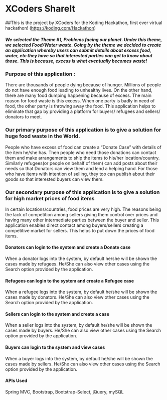 # XCoders ShareIt

##This is the project by XCoders for the Koding Hackathon, first ever virtual hackathon! (https://koding.com/Hackathon)

##### We selected the Theme #1, Problems facing our planet. Under this theme,  we selected Food/Water waste. Going by the theme we decided to create an application whereby users can submit details about excess food, water, etc they have so that interested parties can get to know about those. This is because, excess is what eventually becomes waste!

### Purpose of this application :
There are thousands of people dying because of hunger. Millions of people do not have enough food leading to unhealthy lives. On the other hand, there are many food dumping happening because of excess. The main reason for food waste is this excess. When one party is badly in need of food, the other party is throwing away the food. This application helps to eliminate that gap by providing a platform for buyers/ refugees and sellers/ donators to meet.  

### Our primary purpose of this application is to give a solution for huge food waste in the World.
People who have excess of food can create a “Donate Case” with details of the item he/she has. Then people who need those donations can contact them and make arrangements to ship the items to his/her location/country. Similarly refugees(or people on behalf of them) can add posts about their needs so that Donators can view them and lend a helping hand. For those who have items with intention of selling, they too can publish about their goods so that interested buyers can view them.

### Our secondary purpose of this application is to give a solution for high market prices of food items

In certain locations/countries, food prices are very high. The reasons being the lack of competition among sellers giving them control over prices and having many other intermediate parties between the buyer and seller. This application enables direct contact among buyers/sellers creating a competitive market for sellers. This helps to put down the prices of food items.

#### Donators can login to the system and create a Donate case
When a donator logs into the system, by default he/she will be shown the cases made by refugees. He/She can also view other cases using the Search option provided by the application.

#### Refugees can login to the system and create a Refugee case
When a refugee logs into the system, by default he/she will be shown the cases made by donators. He/She can also view other cases using the Search option provided by the application.

#### Sellers can login to the system and create a case
When a seller logs into the system, by default he/she will be shown the cases made by buyers. He/She can also view other cases using the Search option provided by the application.

#### Buyers can login to the system and view cases
When a buyer logs into the system, by default he/she will be shown the cases made by sellers. He/She can also view other cases using the Search option provided by the application. 

#### APIs Used

Spring MVC,
Bootstrap,
Bootstrap-Select,
jQuery,
mySQL
